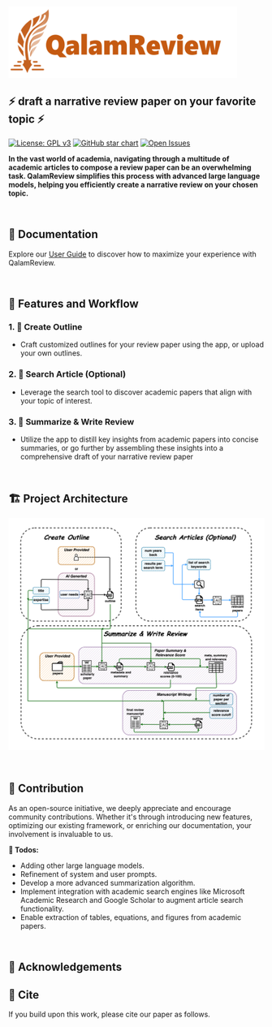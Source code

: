 <img src="files/logo.png" width="450" height="140">

## ⚡ **draft a narrative review paper on your favorite topic** ⚡

[![License: GPL v3](https://img.shields.io/badge/License-GPLv3-blue.svg)](https://github.com/Ahmed-0357/QalamReview/blob/main/LICENSE)
[![GitHub star chart](https://img.shields.io/github/stars/Ahmed-0357/QalamReview?style=social)](https://star-history.com/#Ahmed-0357/QalamReview)
[![Open Issues](https://img.shields.io/github/issues-raw/Ahmed-0357/QalamReview)](https://github.com/Ahmed-0357/QalamReview/issues)



**In the vast world of academia, navigating through a multitude of academic articles to compose a review paper can be an overwhelming task. QalamReview simplifies this process with advanced large language models, helping you efficiently create a narrative review on your chosen topic.**

<br>

## **📖 Documentation**

Explore our [User Guide](docs/user_guide.md) to discover how to maximize your experience with QalamReview.

<br>

## **🚀 Features and Workflow**

### **1. 📝 Create Outline**

- Craft customized outlines for your review paper using the app, or upload your own outlines.

### **2. 🔎 Search Article (Optional)**

- Leverage the search tool to discover academic papers that align with your topic of interest.
  
### **3. 📜 Summarize & Write Review**

- Utilize the app to distill key insights from academic papers into concise summaries, or go further by assembling these insights into a comprehensive draft of your narrative review paper

<br>

## **🏗️ Project Architecture**

![sketch](./docs/pics/project_architecture.png)

<br>

## **🤝 Contribution**

As an open-source initiative, we deeply appreciate and encourage community contributions. Whether it's through introducing new features, optimizing our existing framework, or enriching our documentation, your involvement is invaluable to us.

**🎯 Todos:**

- Adding other large language models.
- Refinement of system and user prompts.
- Develop a more advanced summarization algorithm.
- Implement integration with academic search engines like Microsoft Academic Research and Google Scholar to augment article search functionality.
- Enable extraction of tables, equations, and figures from academic papers.

<br>

## **🌟 Acknowledgements**





## **📌 Cite**

If you build upon this work, please cite our paper as follows.
```
```
